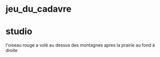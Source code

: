 # jeu_du_cadavre
# studio 
l'oiseau 
rouge
a volé
au dessus
des montagnes 
apres la prairie
au fond à droite